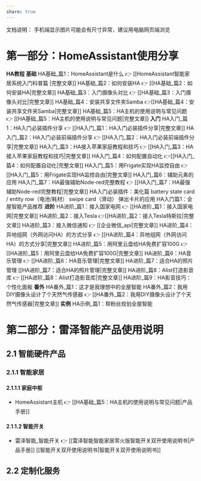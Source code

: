 ```yaml
---
share: true
---
```

文档说明：
手机端显示图片可能会有尺寸异常，建议用电脑网页端浏览

# 第一部分：HomeAssistant使用分享

**HA教程**
	**基础**
		HA基础_篇1：HomeAssistant是什么 👉 [[HomeAssistant智能家居系统入门科普篇 |完整文章]]
		HA基础_篇2：如何安装HA 👉 [[HA基础_篇2：如何安装HA|完整文章]]
		HA基础_篇3：入门摄像头对比 👉 [[HA基础_篇3：入门摄像头对比|完整文章]]
		HA基础_篇4：安装共享文件夹Samba 👉[[HA基础_篇4：安装共享文件夹Samba|完整文章]]
		HA基础_篇5：HA主机的使用说明与常见问题 👉 [[HA基础_篇5：HA主机的使用说明与常见问题|完整文章]]
	**入门**
		HA入门_篇1：HA入门必装插件分享 👉 [[HA入门_篇1：HA入门必装插件分享|完整文章]]
		HA入门_篇2：HA入门必装前端插件分享 👉 [[HA入门_篇2：HA入门必装前端插件分享|完整文章]]
		HA入门_篇3：HA接入苹果家庭教程和技巧 👉 [[HA入门_篇3：HA接入苹果家庭教程和技巧|完整文章]]
		HA入门_篇4：如何配置自动化 👉[[HA入门_篇4：如何配置自动化|完整文章]]
		HA入门_篇5：用Frigate实现HA监控自由 👉 [[HA入门_篇5：用Frigate实现HA监控自由|完整文章]]
		HA入门_篇6：辅助元素的应用
		HA入门_篇7：HA最强辅助Node-red完整教程 👉 [[HA入门_篇7：HA最强辅助Node-red完整教程|完整文章]]
		HA入门必装插件：美化篇
			battery state card / entity row（电池/耗材）
			swipe card（滑动）
			弹出卡片的应用
		HA入门篇1：全屋智能产品推荐
	**进阶**
		HA进阶_篇1：接入国家电网 👉 [[HA进阶_篇1：接入国家电网|完整文章]]
		HA进阶_篇2：接入Tesla 👉[[HA进阶_篇2：接入Tesla特斯拉|完整文章]]
		HA进阶_篇3：接入微信通知 👉 [[企业微信_api|完整文章]]
		HA进阶_篇4：异地组网（外网访问HA）的方式分享 👉 [[HA进阶_篇4：异地组网（外网访问HA）的方式分享|完整文章]]
		HA进阶_篇5：用阿里云盘给HA免费扩容100G 👉 [[HA进阶_篇5：用阿里云盘给HA免费扩容100G|完整文章]]
		HA进阶_篇6：HA音乐管理 👉 [[HA进阶_篇6：HA音乐管理|完整文章]]
		HA进阶_篇7：适合HA的照片管理 [[HA进阶_篇7：适合HA的照片管理|完整文章]]
		HA进阶_篇8：Alist打造影音库 👉 [[HA进阶_篇8：Alist打造影音库|完整文章]]
		HA进阶_篇9：HA影音技巧：个性化面板
	**番外**
		HA番外_篇1：这才是我理想中的全屋智能
		HA番外_篇2：我用DIY摄像头设计了个天然气传感器 👉 [[HA番外_篇2：我用DIY摄像头设计了个天然气传感器|完整文章]]
	**实例**
		HA示例_篇1：帮粉丝规划全屋智能
# 第二部分：雷泽智能产品使用说明

## 2.1 智能硬件产品
### 2.1.1 智能家居
#### 2.1.1.1 家庭中枢
- HomeAssistant主机 👉 [[HA基础_篇5：HA主机的使用说明与常见问题|产品手册]]
#### 2.1.1.2 智能开关
- 雷泽智能_智能开关 👉 [[雷泽智能智能家居零火版智能开关双开使用说明书|产品手册]]
[[智能开关双开使用说明书|智能开关双开使用说明书]]
## 2.2 定制化服务
